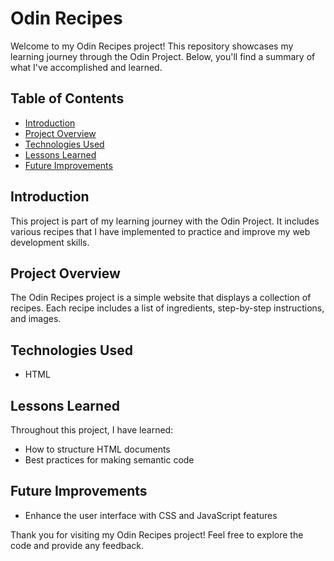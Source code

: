 # Odin Recipes

Welcome to my Odin Recipes project! This repository showcases my learning journey through the Odin Project. Below, you'll find a summary of what I've accomplished and learned.

## Table of Contents
- [Introduction](#introduction)
- [Project Overview](#project-overview)
- [Technologies Used](#technologies-used)
- [Lessons Learned](#lessons-learned)
- [Future Improvements](#future-improvements)

## Introduction
This project is part of my learning journey with the Odin Project. It includes various recipes that I have implemented to practice and improve my web development skills.

## Project Overview
The Odin Recipes project is a simple website that displays a collection of recipes. Each recipe includes a list of ingredients, step-by-step instructions, and images.

## Technologies Used
- HTML

## Lessons Learned
Throughout this project, I have learned:
- How to structure HTML documents
- Best practices for making semantic code

## Future Improvements
- Enhance the user interface with CSS and JavaScript features

Thank you for visiting my Odin Recipes project! Feel free to explore the code and provide any feedback.